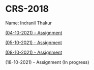 # CRS-2018

Name: Indranil Thakur

[(04-10-2021) - Assignment](./inversematrix.c)

[(05-10-2021) - Assignment](./20211005.pdf)

[(08-10-2021) - Assignment](./20211008.pdf)

(18-10-2021) - Assignment (In progress)
